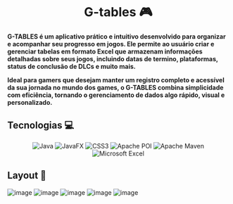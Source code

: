 <h1 align="center" style="font-weight: bold;">G-tables 🎮</h1>

<p align="left">
  <b>G-TABLES é um aplicativo prático e intuitivo desenvolvido para organizar e acompanhar seu progresso em jogos. Ele permite ao usuário criar e gerenciar tabelas em formato Excel que armazenam informações detalhadas sobre seus jogos, incluindo datas de termino, plataformas, status de conclusão de DLCs e muito mais.

Ideal para gamers que desejam manter um registro completo e acessível da sua jornada no mundo dos games, o G-TABLES combina simplicidade com eficiência, tornando o gerenciamento de dados algo rápido, visual e personalizado.</b>
</p>
<div align="center">

<h2 align="left" id="technologies">Tecnologias 💻</h2>
  
![Java](https://img.shields.io/badge/java-%23ED8B00.svg?style=for-the-badge&logo=openjdk&logoColor=white)
![JavaFX](https://img.shields.io/badge/javafx-%23FF0000.svg?style=for-the-badge&logo=javafx&logoColor=white)
![CSS3](https://img.shields.io/badge/css3-%231572B6.svg?style=for-the-badge&logo=css3&logoColor=white)
![Apache POI](https://img.shields.io/badge/Apache%20POI-_-gray?style=flat-square&color=8BC34A)
![Apache Maven](https://img.shields.io/badge/Apache%20Maven-C71A36?style=for-the-badge&logo=Apache%20Maven&logoColor=white)
![Microsoft Excel](https://img.shields.io/badge/Microsoft_Excel-217346?style=for-the-badge&logo=microsoft-excel&logoColor=white)

</div>

<h2 id="layout">Layout 🎨</h2>

![image](https://github.com/user-attachments/assets/ed09fb5e-0c99-43a1-966a-37fa1607d7c6)
![image](https://github.com/user-attachments/assets/caf6964e-5e35-43a1-bc8c-88433cfb0bea)
![image](https://github.com/user-attachments/assets/f200b976-d537-4de0-bb3c-21cebc01d8f0)
![image](https://github.com/user-attachments/assets/e3f92fc1-788d-40f8-b9f3-320376935823)
![image](https://github.com/user-attachments/assets/84884b9e-23e1-4b63-9e98-6e557f9de4d1)
